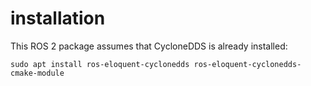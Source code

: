 # installation
This ROS 2 package assumes that CycloneDDS is already installed:
```
sudo apt install ros-eloquent-cyclonedds ros-eloquent-cyclonedds-cmake-module
```

